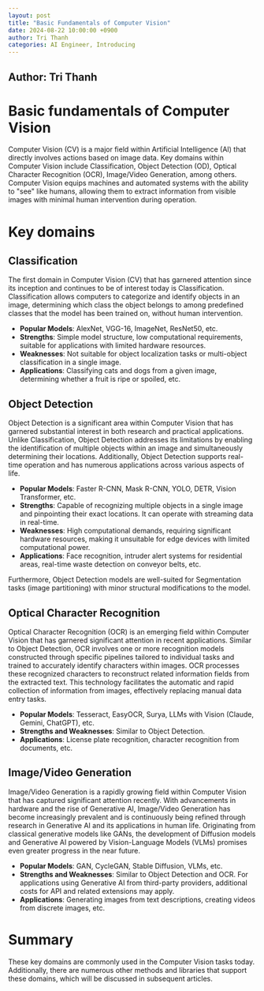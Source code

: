 ```yaml
---
layout: post
title: "Basic Fundamentals of Computer Vision"
date: 2024-08-22 10:00:00 +0900
author: Tri Thanh
categories: AI Engineer, Introducing
---
```


## Author: Tri Thanh


# Basic fundamentals of Computer Vision

Computer Vision (CV) is a major field within Artificial Intelligence (AI) that directly involves actions based on image data. Key domains within Computer Vision include Classification, Object Detection (OD), Optical Character Recognition (OCR), Image/Video Generation, among others. Computer Vision equips machines and automated systems with the ability to "see" like humans, allowing them to extract information from visible images with minimal human intervention during operation.

# Key domains

## Classification


The first domain in Computer Vision (CV) that has garnered attention since its inception and continues to be of interest today is Classification. Classification allows computers to categorize and identify objects in an image, determining which class the object belongs to among predefined classes that the model has been trained on, without human intervention.

-   **Popular Models**: AlexNet, VGG-16, ImageNet, ResNet50, etc.
-   **Strengths**: Simple model structure, low computational requirements, suitable for applications with limited hardware resources.
-   **Weaknesses**: Not suitable for object localization tasks or multi-object classification in a single image.
-   **Applications**: Classifying cats and dogs from a given image, determining whether a fruit is ripe or spoiled, etc.



## Object Detection


Object Detection is a significant area within Computer Vision that has garnered substantial interest in both research and practical applications. Unlike Classification, Object Detection addresses its limitations by enabling the identification of multiple objects within an image and simultaneously determining their locations. Additionally, Object Detection supports real-time operation and has numerous applications across various aspects of life.

-   **Popular Models**: Faster R-CNN, Mask R-CNN, YOLO, DETR, Vision Transformer, etc.
-   **Strengths**: Capable of recognizing multiple objects in a single image and pinpointing their exact locations. It can operate with streaming data in real-time.
-   **Weaknesses**: High computational demands, requiring significant hardware resources, making it unsuitable for edge devices with limited computational power.
-   **Applications**: Face recognition, intruder alert systems for residential areas, real-time waste detection on conveyor belts, etc.

Furthermore, Object Detection models are well-suited for Segmentation tasks (image partitioning) with minor structural modifications to the model.

## Optical Character Recognition


Optical Character Recognition (OCR) is an emerging field within Computer Vision that has garnered significant attention in recent applications. Similar to Object Detection, OCR involves one or more recognition models constructed through specific pipelines tailored to individual tasks and trained to accurately identify characters within images. OCR processes these recognized characters to reconstruct related information fields from the extracted text. This technology facilitates the automatic and rapid collection of information from images, effectively replacing manual data entry tasks.

-   **Popular Models**: Tesseract, EasyOCR, Surya, LLMs with Vision (Claude, Gemini, ChatGPT), etc.
-   **Strengths and Weaknesses**: Similar to Object Detection.
-   **Applications**: License plate recognition, character recognition from documents, etc.

## Image/Video Generation


Image/Video Generation is a rapidly growing field within Computer Vision that has captured significant attention recently. With advancements in hardware and the rise of Generative AI, Image/Video Generation has become increasingly prevalent and is continuously being refined through research in Generative AI and its applications in human life. Originating from classical generative models like GANs, the development of Diffusion models and Generative AI powered by Vision-Language Models (VLMs) promises even greater progress in the near future.

-   **Popular Models**: GAN, CycleGAN, Stable Diffusion, VLMs, etc.
-   **Strengths and Weaknesses**: Similar to Object Detection and OCR. For applications using Generative AI from third-party providers, additional costs for API and related extensions may apply.
-   **Applications**: Generating images from text descriptions, creating videos from discrete images, etc.

# Summary  
These key domains are commonly used in the Computer Vision tasks today. Additionally, there are numerous other methods and libraries that support these domains, which will be discussed in subsequent articles.